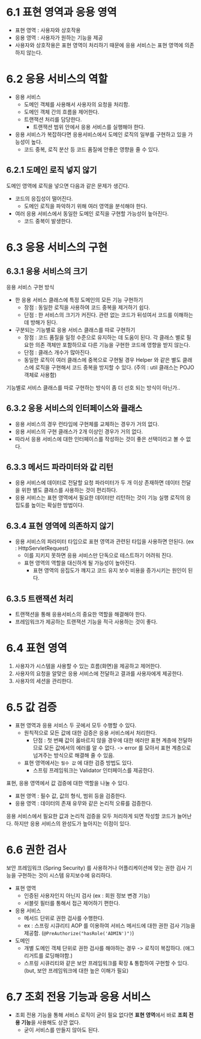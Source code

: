 # 6.1 표현 영역과 응용 영역
- 표현 영역 : 사용자와 상호작용
- 응용 영역 : 사용자가 원하는 기능을 제공
- 사용자와 상호작용은 표현 영역이 처리하기 때문에 응용 서비스는 표현 영역에 의존하지 않는다.

# 6.2 응용 서비스의 역할
- 응용 서비스 
  - 도메인 객체를 사용해서 사용자의 요청을 처리함.
  - 도메인 객체 간의 흐름을 제어한다.
  - 트랜잭션 처리를 담당한다. 
    - 트랜잭션 범위 안에서 응용 서비스를 실행해야 한다.
- 응용 서비스가 복잡하다면 응용서비스에서 도메인 로직의 일부를 구현하고 있을 가능성이 높다.
  - 코드 중복, 로직 분산 등 코드 품질에 안좋은 영향을 줄 수 있다.

## 6.2.1 도메인 로직 넣지 않기
도메인 영역에 로직을 넣으면 다음과 같은 문제가 생긴다.
- 코드의 응집성이 떨어진다.
  - 도메인 로직을 파악하기 위해 여러 영역을 분석해야 한다.
- 여러 응용 서비스에서 동일한 도메인 로직을 구현할 가능성이 높아진다.
  - 코드 중복이 발생한다.

# 6.3 응용 서비스의 구현
## 6.3.1 응용 서비스의 크기
응용 서비스 구현 방식
- 한 응용 서비스 클래스에 특정 도메인의 모든 기능 구현하기
  - 장점 : 동일한 로직을 사용하여 코드 중복을 제거하기 쉽다.
  - 단점 : 한 서비스의 크기가 커진다. 관련 없는 코드가 뒤섞여서 코드를 이해하는데 방해가 된다.
- 구분되는 기능별로 응용 서비스 클래스를 따로 구현하기
  - 장점 : 코드 품질을 일정 수준으로 유지하는 데 도움이 된다. 각 클래스 별로 필요한 의존 객체만 포함하므로 다른 기능을 구현한 코드에 영향을 받지 않는다.
  - 단점 : 클래스 개수가 많아진다.
  - 동일한 로직이 여러 클래스에 중복으로 구현될 경우 Helper 와 같은 별도 클래스에 로직을 구현해서 코드 중복을 방지할 수 있다. (주의 : util 클래스는 POJO 객체로 사용함)

기능별로 서비스 클래스를 따로 구현하는 방식이 좀 더 선호 되는 방식이 아닌가..

## 6.3.2 응용 서비스의 인터페이스와 클래스
- 응용 서비스의 경우 런타임에 구현체를 교체하는 경우가 거의 없다.
- 응용 서비스의 구현 클래스가 2개 이상인 경우가 거의 없다.
- 따라서 응용 서비스에 대한 인터페이스를 작성하는 것이 좋은 선택이라고 볼 수 없다.

## 6.3.3 메서드 파라미터와 값 리턴
- 응용 서비스에 데이터로 전달할 요청 파라미터가 두 개 이상 존재하면 데이터 전달을 위한 별도 클래스를 사용하는 것이 편리하다.
- 응용 서비스는 표현 영역에서 필요한 데이터만 리턴하는 것이 기능 실행 로직의 응집도를 높이는 확실한 방법이다.

## 6.3.4 표현 영역에 의존하지 않기
- 응용 서비스의 파라미터 타입으로 표현 영역과 관련된 타입을 사용하면 안된다. (ex : HttpServletRequest)
  - 이를 지키지 못하면 응용 서비스만 단독으로 테스트하기 어려워 진다.
  - 표현 영역의 역할을 대신하게 될 가능성이 높아진다.
    - 표현 영역의 응집도가 꺠지고 코드 유지 보수 비용을 증가시키는 원인이 된다.

## 6.3.5 트랜잭션 처리
- 트랜잭션을 통해 응용서비스의 중요한 역할을 해결해야 한다.
- 프레임워크가 제공하는 트랜잭션 기능을 적극 사용하는 것이 좋다.

# 6.4 표현 영역
1. 사용자가 시스템을 사용할 수 있는 흐름(화면)을 제공하고 제어한다.
2. 사용자의 요청을 알맞은 응용 서비스에 전달하고 결과를 사용자에게 제공한다.
3. 사용자의 세션을 관리한다.

# 6.5 값 검증
- 표현 영역과 응용 서비스 두 곳에서 모두 수행할 수 있다.
  - 원칙적으로 모든 값에 대한 검증은 응용 서비스에서 처리한다.
    - 단점 : 첫 번째 값이 옳바르지 않을 경우에 대한 에러만 표현 계층에 전달하므로 모든 값에서의 에러를 알 수 없다. -> error 를 모아서 표현 계층으로 넘겨주는 방식으로 해결해 줄 수 있음.
  - 표현 영역에서는 `필수 값` 에 대한 검증 방법도 있다.
    - 스프링 프레임워크는 Validator 인터페이스를 제공한다.

표현, 응용 영역에서 값 검증에 대한 역할을 나눌 수 있다.
- 표현 영역 : 필수 값, 값의 형식, 범위 등을 검증한다.
- 응용 영역 : 데이터의 존재 유무와 같은 논리적 오류를 검증한다.

응용 서비스에서 필요한 값과 논리적 검증을 모두 처리하게 되면 작성할 코드가 늘어난다.
하지만 응용 서비스의 완성도가 높아지는 이점이 있다.

# 6.6 권한 검사
보안 프레임워크 (Spring Security) 를 사용하거나 어플리케이션에 맞는 권한 검사 기능을 구현하는 것이 시스템 유지보수에 유리하다.

- 표현 영역
  - 인증된 사용자인지 아닌지 검사 (ex : 회원 정보 변경 기능)
  - 서블릿 필터를 통해서 접근 제어하기 편한다.
- 응용 서비스
  - 메서드 단위로 권한 검사를 수행한다.
  - ex : 스프링 시큐리티 AOP 를 이용하여 서비스 메서드에 대한 권한 검사 기능을 제공함. (`@PreAuthorize("hasRole('ADMIN')")`)
- 도메인
  - 개별 도메인 객체 단위로 권한 검사를 해야하는 경우 -> 로직이 복잡하다. (애그리거트를 로딩해야함.)
  - 스프링 시큐리티와 같은 보안 프레임워크를 확장 & 통합하여 구현할 수 있다. (but, 보안 프레임워크에 대한 높은 이해가 필요)

# 6.7 조회 전용 기능과 응용 서비스
- 조회 전용 기능을 통해 서비스 로직이 굳이 필요 없다면 **표현 영역**에서 바로 **조회 전용 기능**을 사용해도 상관 없다.
  - 굳이 서비스를 만들지 않아도 된다.
